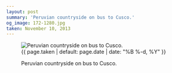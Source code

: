 ```yaml
---
layout: post
summary: 'Peruvian countryside on bus to Cusco.'
og_image: 172-1280.jpg
taken: November 10, 2013
---
```


<figure class="post" data-src="{{ site.assets_url }}/{{ page.og_image }}">
<img alt="Peruvian countryside on bus to Cusco." sizes="(min-width: 700px) 50vw, calc(100vw - 2rem)" src="{{ site.assets_url }}/172-640.jpg" srcset="{{ site.assets_url }}/172-1280.jpg 1280w, {{ site.assets_url }}/172-960.jpg 960w, {{ site.assets_url }}/172-640.jpg 640w, {{ site.assets_url }}/172-320.jpg 320w"/>
<figcaption>
<time>{{ page.taken | default: page.date | date: "%B %-d, %Y" }}</time>
<p>Peruvian countryside on bus to Cusco.</p>
</figcaption>
</figure>
